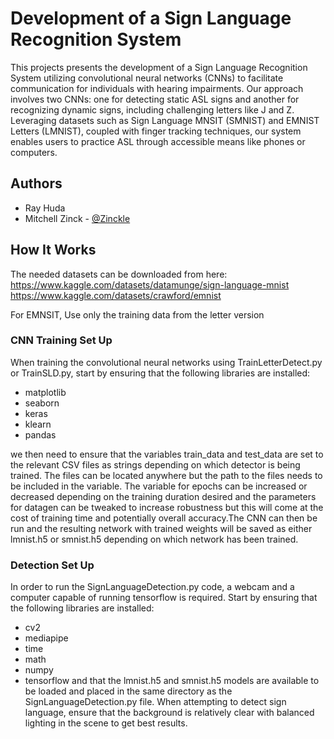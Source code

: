 
# Development of a Sign Language Recognition System

This projects presents the development of a Sign Language Recognition System utilizing convolutional neural networks (CNNs) to facilitate communication for individuals with hearing impairments. Our approach involves two CNNs: one for detecting static ASL signs and another for recognizing dynamic signs, including challenging letters like J and Z. Leveraging datasets such as Sign Language MNSIT (SMNIST) and EMNIST Letters (LMNIST), coupled with finger tracking techniques, our system enables users to practice ASL through accessible means like phones or computers.
## Authors
- Ray Huda
- Mitchell Zinck - [@Zinckle](https://www.github.com/Zinckle)


## How It Works
The needed datasets can be downloaded from here:
https://www.kaggle.com/datasets/datamunge/sign-language-mnist
https://www.kaggle.com/datasets/crawford/emnist

For EMNSIT, Use only the training data from the letter version
### CNN Training Set Up
When training the convolutional neural networks using TrainLetterDetect.py or TrainSLD.py, start by ensuring that the following libraries are installed:
  - matplotlib
  - seaborn
  - keras
  - klearn
  - pandas

we then need to ensure that the variables train\_data and test\_data are set to the relevant CSV files as strings depending on which detector is being trained. The files can be located anywhere but the path to the files needs to be included in the variable. The variable for epochs can be increased or decreased depending on the training duration desired and the parameters for datagen can be tweaked to increase robustness but this will come at the cost of training time and potentially overall accuracy.The CNN can then be run and the resulting network with trained weights will be saved as either lmnist.h5 or smnist.h5 depending on which network has been trained. 



### Detection Set Up
In order to run the SignLanguageDetection.py code, a webcam and a computer capable of running tensorflow is required. Start by ensuring that the following libraries are installed:
  - cv2
  - mediapipe
  - time
  - math
  - numpy
  - tensorflow
and that the lmnist.h5 and smnist.h5 models are available to be loaded and placed in the same directory as the SignLanguageDetection.py file. When attempting to detect sign language, ensure that the background is relatively clear with balanced lighting in the scene to get best results.